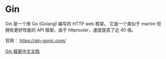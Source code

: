 # Gin

Gin 是一个用 Go (Golang) 编写的 HTTP web 框架。 它是一个类似于 martini 但拥有更好性能的 API 框架，由于 httprouter，速度提高了近 40 倍。

官网： https://gin-gonic.com/

[Gin 框架中文文档 ](https://learnku.com/docs/gin-gonic/1.7)

